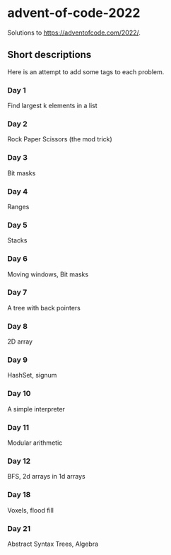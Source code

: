 # advent-of-code-2022

Solutions to <https://adventofcode.com/2022/>.

## Short descriptions

Here is an attempt to add some tags to each problem.

### Day 1

Find largest k elements in a list

### Day 2

Rock Paper Scissors (the mod trick)

### Day 3

Bit masks

### Day 4

Ranges

### Day 5

Stacks

### Day 6

Moving windows, Bit masks

### Day 7

A tree with back pointers

### Day 8

2D array

### Day 9

HashSet, signum

### Day 10

A simple interpreter

### Day 11

Modular arithmetic

### Day 12

BFS, 2d arrays in 1d arrays

### Day 18

Voxels, flood fill

### Day 21

Abstract Syntax Trees, Algebra